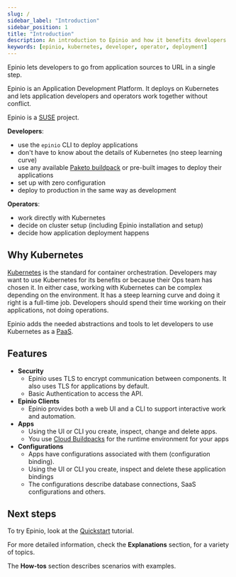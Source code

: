```yaml
---
slug: /
sidebar_label: "Introduction"
sidebar_position: 1
title: "Introduction"
description: An introduction to Epinio and how it benefits developers
keywords: [epinio, kubernetes, developer, operator, deployment]
---
```


<head>
  <link rel="canonical" href="https://docs.epinio.io"/>
</head>

Epinio lets developers to go from application sources to URL in a single step.

Epinio is an Application Development Platform.
It deploys on Kubernetes and lets application developers and operators work together without conflict.

Epinio is a [SUSE](https://suse.com) project.

**Developers**:

- use the `epinio` CLI to deploy applications
- don't have to know about the details of Kubernetes (no steep learning curve)
- use any available [Paketo buildpack](https://paketo.io/) or pre-built images to deploy their applications
- set up with zero configuration
- deploy to production in the same way as development

**Operators**:

- work directly with Kubernetes
- decide on cluster setup (including Epinio installation and setup)
- decide how application deployment happens

## Why Kubernetes

[Kubernetes](https://kubernetes.io/) is the standard for container orchestration.
Developers may want to use Kubernetes for its benefits or because their Ops team has chosen it.
In either case, working with Kubernetes can be complex depending on the environment.
It has a steep learning curve and doing it right is a full-time job.
Developers should spend their time working on their applications, not doing operations.

Epinio adds the needed abstractions and tools to let developers to use Kubernetes as a [PaaS](https://en.wikipedia.org/wiki/Platform_as_a_service).

## Features

- **Security**
  - Epinio uses TLS to encrypt communication between components. It also uses TLS for applications by default.
  - Basic Authentication to access the API.
- **Epinio Clients**
  - Epinio provides both a web UI and a CLI to support interactive work and automation.
- **Apps**
  - Using the UI or CLI you create, inspect, change and delete apps.
  - You use [Cloud Buildpacks](https://buildpacks.io/) for the runtime environment for your apps
- **Configurations**
  - Apps have configurations associated with them (configuration binding).
  - Using the UI or CLI you create, inspect and delete these application bindings
  - The configurations describe database connections, SaaS configurations and others.

## Next steps

To try Epinio, look at the [Quickstart](./tutorials/quickstart.md) tutorial.

For more detailed information, check the **Explanations** section, for a variety of topics.

The **How-tos** section describes scenarios with examples.
